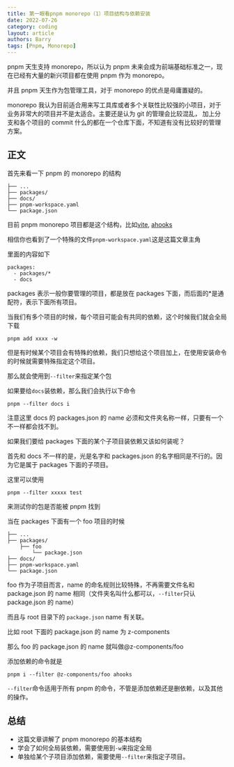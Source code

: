 ```yaml
---
title: 第一眼看pnpm monorepo（1）项目结构与依赖安装
date: 2022-07-26
category: coding
layout: article
authors: Barry
tags: [Pnpm, Monorepo]
---
```


pnpm 天生支持 monorepo，所以认为 pnpm 未来会成为前端基础标准之一，现在已经有大量的新兴项目都在使用 pnpm 作为 monorepo。

并且 pnpm 天生作为包管理工具，对于 monorepo 的优点是毋庸置疑的。

<!--truncate-->

monorepo 我认为目前适合用来写工具库或者多个关联性比较强的小项目，对于业务非常大的项目并不是太适合。主要还是认为 git 的管理会比较混乱， 加上分支和各个项目的 commit 什么的都在一个仓库下面，不知道有没有比较好的管理方案。

## 正文

首先来看一下 pnpm 的 monorepo 的结构

```
├── ...
├── packages/
├── docs/
├── pnpm-workspace.yaml
└── package.json
```

目前 pnpm monorepo 项目都是这个结构，比如[vite](https://github.com/vitejs/vite), [ ahooks](https://github.com/alibaba/hooks)

相信你也看到了一个特殊的文件`pnpm-workspace.yaml`这是这篇文章主角

里面的内容如下

```
packages:
  - packages/*
  - docs
```

packages 表示一般你要管理的项目，都是放在 packages 下面，而后面的\*是通配符，表示下面所有项目。

当我们有多个项目的时候，每个项目可能会有共同的依赖，这个时候我们就会全局下载

```
pnpm add xxxx -w
```

但是有时候某个项目会有特殊的依赖，我们只想给这个项目加上，在使用安装命令的时候就需要特殊指定这个项目。

那么就会使用到`--filter`来指定某个包

如果要给`docs`装依赖，那么我们会执行以下命令

```
pnpm --filter docs i
```

注意这里 docs 的 packages.json 的 name 必须和文件夹名称一样，只要有一个不一样都会找不到。

如果我们要给 packages 下面的某个子项目装依赖又该如何装呢？

首先和 docs 不一样的是，光是名字和 packages.json 的名字相同是不行的。因为它是属于 packages 下面的子项目。

这里可以使用

```
pnpm --filter xxxxx test
```

来测试你的包是否能被 pnpm 找到

当在 packages 下面有一个 foo 项目的时候

```
├── ...
├── packages/
    ├── foo
        └── package.json
├── docs/
├── pnpm-workspace.yaml
└── package.json
```

foo 作为子项目而言，name 的命名规则比较特殊，不再需要文件名和 package.json 的 name 相同（文件夹名叫什么都可以，`--filter`只认 package.json 的 name）

而且与 root 目录下的 `package.json` name 有关联。

比如 root 下面的 package.json 的 name 为 z-components

那么 foo 的 package.json 的 name 就叫做@z-components/foo

添加依赖的命令就是

```
pnpm i --filter @z-components/foo ahooks
```

`--filter`命令适用于所有 pnpm 的命令，不管是添加依赖还是删依赖，以及其他的操作。

## 总结

- 这篇文章讲解了 pnpm monorepo 的基本结构
- 学会了如何全局装依赖，需要使用到`-w`来指定全局
- 单独给某个子项目添加依赖，需要使用`--filter`来指定子项目。
